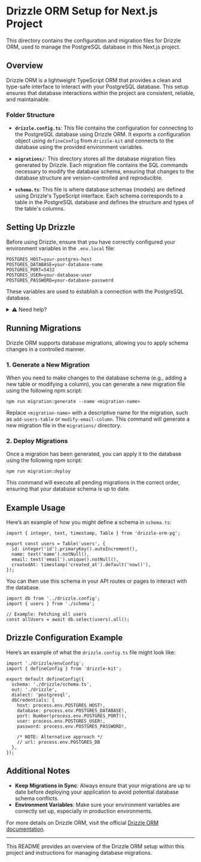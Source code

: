 # Drizzle ORM Setup for Next.js Project

This directory contains the configuration and migration files for Drizzle ORM, used to manage the PostgreSQL database in this Next.js project.

## Overview

Drizzle ORM is a lightweight TypeScript ORM that provides a clean and type-safe interface to interact with your PostgreSQL database. This setup ensures that database interactions within the project are consistent, reliable, and maintainable.

### Folder Structure

- **`drizzle.config.ts`**: This file contains the configuration for connecting to the PostgreSQL database using Drizzle ORM. It exports a configuration object using `defineConfig` from `drizzle-kit` and connects to the database using the provided environment variables.

- **`migrations/`**: This directory stores all the database migration files generated by Drizzle. Each migration file contains the SQL commands necessary to modify the database schema, ensuring that changes to the database structure are version-controlled and reproducible.

- **`schema.ts`**: This file is where database schemas (models) are defined using Drizzle's TypeScript interface. Each schema corresponds to a table in the PostgreSQL database and defines the structure and types of the table's columns.

## Setting Up Drizzle

Before using Drizzle, ensure that you have correctly configured your environment variables in the `.env.local` file:

```
POSTGRES_HOST=your-postgres-host
POSTGRES_DATABASE=your-database-name
POSTGRES_PORT=5432
POSTGRES_USER=your-database-user
POSTGRES_PASSWORD=your-database-password
```

These variables are used to establish a connection with the PostgreSQL database.

<details>
<summary>⚠️  Need help?</summary>

After installing PostgreSQL, you may not know the values for some of the
variables mentioned above. It's also possible that you don't have a PostgreSQL
user, password, nor database setup.

To setup these values, you can run the following commands to attach to your
local fresh PostgreSQL installation and run some SQL commands to create the
role, password, and database with the proper permissions setup.

**Connect to your fresh PostgreSQL installation**

```sh
psql postgres
```

**Create the role (user) with a password**

```sql
CREATE ROLE lpdd WITH LOGIN PASSWORD 'lpdd';
```

**Add the CREATEDB attribute to your new role**

```sql
ALTER ROLE lpdd CREATEDB;
```

**Create the database**

```sql
CREATE DATABASE lpdd;
```

**Add the privileges on the `lpdd` database to the the `lpdd` role**

```sql
GRANT ALL PRIVILEGES ON DATABASE lpdd TO lpdd;
```

</details>

## Running Migrations

Drizzle ORM supports database migrations, allowing you to apply schema changes in a controlled manner.

### 1. Generate a New Migration

When you need to make changes to the database schema (e.g., adding a new table or modifying a column), you can generate a new migration file using the following npm script:

```
npm run migration:generate --name <migration-name>
```

Replace `<migration-name>` with a descriptive name for the migration, such as `add-users-table` or `modify-email-column`. This command will generate a new migration file in the `migrations/` directory.

### 2. Deploy Migrations

Once a migration has been generated, you can apply it to the database using the following npm script:

```
npm run migration:deploy
```

This command will execute all pending migrations in the correct order, ensuring that your database schema is up to date.

## Example Usage

Here’s an example of how you might define a schema in `schema.ts`:

```
import { integer, text, timestamp, Table } from 'drizzle-orm-pg';

export const users = Table('users', {
  id: integer('id').primaryKey().autoIncrement(),
  name: text('name').notNull(),
  email: text('email').unique().notNull(),
  createdAt: timestamp('created_at').default('now()'),
});
```

You can then use this schema in your API routes or pages to interact with the database.

```
import db from '../drizzle.config';
import { users } from './schema';

// Example: Fetching all users
const allUsers = await db.select(users).all();
```

## Drizzle Configuration Example

Here’s an example of what the `drizzle.config.ts` file might look like:

```
import './drizzle/envConfig';
import { defineConfig } from 'drizzle-kit';

export default defineConfig({
  schema: './drizzle/schema.ts',
  out: './drizzle',
  dialect: 'postgresql',
  dbCredentials: {
    host: process.env.POSTGRES_HOST!,
    database: process.env.POSTGRES_DATABASE!,
    port: Number(process.env.POSTGRES_PORT!),
    user: process.env.POSTGRES_USER!,
    password: process.env.POSTGRES_PASSWORD!,

    /* NOTE: Alternative approach */
    // url: process.env.POSTGRES_DB
  },
});

```

## Additional Notes

- **Keep Migrations in Sync**: Always ensure that your migrations are up to date before deploying your application to avoid potential database schema conflicts.
- **Environment Variables**: Make sure your environment variables are correctly set up, especially in production environments.

For more details on Drizzle ORM, visit the official [Drizzle ORM documentation](https://drizzle.team/).

---

This README provides an overview of the Drizzle ORM setup within this project and instructions for managing database migrations.
